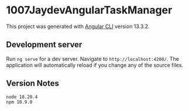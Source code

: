 # 1007JaydevAngularTaskManager

This project was generated with [Angular CLI](https://github.com/angular/angular-cli) version 13.3.2.

## Development server

Run `ng serve` for a dev server. Navigate to `http://localhost:4200/`. The application will automatically reload if you change any of the source files.

## Version Notes

```bash
node 18.20.4
npm 10.9.0
```
